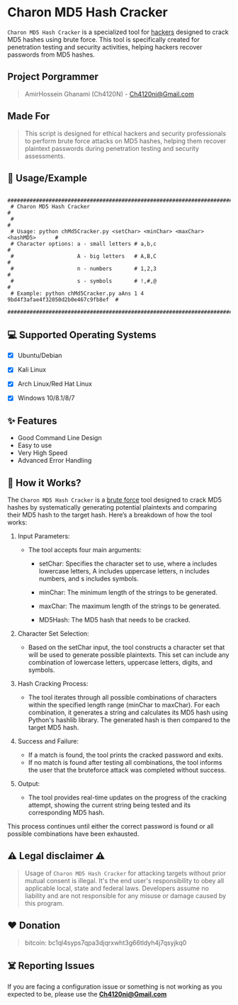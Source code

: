 <head>
  <meta name="google-site-verification" content="l4gzIHopgDDt57xRYeRvJZ5DYgg4lLb-qPciUxhNxkY" />
</head>

# Charon MD5 Hash Cracker

`Charon MD5 Hash Cracker` is a specialized tool for <u>hackers</u> designed to crack MD5 hashes using brute force. This tool is specifically created for penetration testing and security activities, helping hackers recover passwords from MD5 hashes.


## Project Porgrammer
> AmirHossein Ghanami (Ch4120N) - Ch4120ni@Gmail.com

## Made For
> This script is designed for ethical hackers and security professionals to perform brute force attacks on MD5 hashes, helping them recover plaintext passwords during penetration testing and security assessments.

## 📑 Usage/Example
```
 ##############################################################################
 # Charon MD5 Hash Cracker                                                    #
 #                                                                            #
 # Usage: python chMd5Cracker.py <setChar> <minChar> <maxChar> <hashMD5>      #
 # Character options: a - small letters # a,b,c                               #
 #                    A - big letters   # A,B,C                               #
 #                    n - numbers       # 1,2,3                               #
 #                    s - symbols       # !,#,@                               #
 # Example: python chMd5Cracker.py aAns 1 4 9bd4f3afae4f32050d2b0e467c9fb8ef  #
 ##############################################################################
```

## 💻 Supported Operating Systems
- [X] Ubuntu/Debian
- [X] Kali Linux
- [X] Arch Linux/Red Hat Linux
- [X] Windows 10/8.1/8/7


## ✨ Features

* Good Command Line Design
* Easy to use
* Very High Speed
* Advanced Error Handling

## 📝️ How it Works?
The `Charon MD5 Hash Cracker` is a <u>brute force</u> tool designed to crack MD5 hashes by systematically generating potential plaintexts and comparing their MD5 hash to the target hash. Here’s a breakdown of how the tool works:

1. Input Parameters:

    * The tool accepts four main arguments:

      - setChar: Specifies the character set to use, where a includes lowercase letters, A includes uppercase letters, n includes numbers, and s includes symbols.
  
      - minChar: The minimum length of the strings to be generated.
      - maxChar: The maximum length of the strings to be generated.
      - MD5Hash: The MD5 hash that needs to be cracked.

2. Character Set Selection:

    * Based on the setChar input, the tool constructs a character set that will be used to generate possible plaintexts. This set can include any combination of lowercase letters, uppercase letters, digits, and symbols.
  
3. Hash Cracking Process:

    * The tool iterates through all possible combinations of characters within the specified length range (minChar to maxChar).
  For each combination, it generates a string and calculates its MD5 hash using Python's hashlib library.
  The generated hash is then compared to the target MD5 hash.

4. Success and Failure:

    * If a match is found, the tool prints the cracked password and exits.
    * If no match is found after testing all combinations, the tool informs the user that the bruteforce attack was completed without success.

5. Output:

    * The tool provides real-time updates on the progress of the cracking attempt, showing the current string being tested and its corresponding MD5 hash.

This process continues until either the correct password is found or all possible combinations have been exhausted.


## ⚠️ Legal disclaimer ⚠️
> Usage of `Charon MD5 Hash Cracker` for attacking targets without prior mutual consent is illegal. It's the end user's responsibility to obey all applicable local, state and federal laws. Developers assume no liability and are not responsible for any misuse or damage caused by this program.

## ❤️ Donation 
> bitcoin:   bc1ql4syps7qpa3djqrxwht3g66tldyh4j7qsyjkq0

## ☠️ Reporting Issues

If you are facing a configuration issue or something is not working as you expected to be, please use the **Ch4120ni@Gmail.com**


